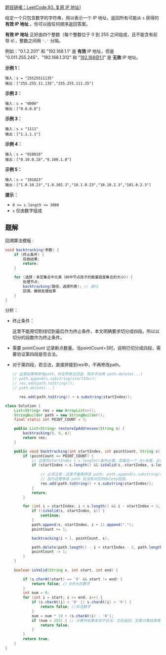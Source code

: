 [题目链接：LeetCode.93. 复原 IP 地址](https://leetcode-cn.com/problems/restore-ip-addresses/)]

给定一个只包含数字的字符串，用以表示一个 IP 地址，返回所有可能从 `s` 获得的 **有效 IP 地址** 。你可以按任何顺序返回答案。

**有效 IP 地址** 正好由四个整数（每个整数位于 0 到 255 之间组成，且不能含有前导 `0`），整数之间用 `'.'` 分隔。

例如："0.1.2.201" 和 "192.168.1.1" 是 **有效** IP 地址，但是 "0.011.255.245"、"192.168.1.312" 和 "192.168@1.1" 是 **无效** IP 地址。

**示例 1：**

```
输入：s = "25525511135"
输出：["255.255.11.135","255.255.111.35"]
```

**示例 2：**

```
输入：s = "0000"
输出：["0.0.0.0"]
```

**示例 3：**

```
输入：s = "1111"
输出：["1.1.1.1"]
```

**示例 4：**

```
输入：s = "010010"
输出：["0.10.0.10","0.100.1.0"]
```

**示例 5：**

```
输入：s = "101023"
输出：["1.0.10.23","1.0.102.3","10.1.0.23","10.10.2.3","101.0.2.3"] 
```

**提示：**

- `0 <= s.length <= 3000`
- `s` 仅由数字组成

## 题解

回溯算法模板 :

```java
void backtracking(参数) {
    if (终止条件) {
        存放结果;
        return;
    }

    for (选择：本层集合中元素（树中节点孩子的数量就是集合的大小）) {
        处理节点;
        backtracking(路径，选择列表); // 递归
        回溯，撤销处理结果
    }
}
```

分析：

* 终止条件：

  这里不能用切割线切到最后作为终止条件，本文明确要求切分成四段。所以以切分的段数作为终止条件。

* 需要 pointCount 记录断点数量。当pointCount=3时，说明已切分成四段，需要验证第四段是否合法。

* 对于第四段，若合法，直接拼接到res中，不再修改path。

  ```java
  // 这里如果再修改path，将会导致无回退，除非手动再 path.delete(...)
  // path.append(s.substring(startIdx));
  // res.add(path.toString());
  // path.delete(...)
  
     res.add(path.toString() + s.substring(startIndex));
  ```

  

```java
class Solution {
    List<String> res = new ArrayList<>();
    StringBuilder path = new StringBuilder();
    final static int POINT_COUNT = 3;

    public List<String> restoreIpAddresses(String s) {
        backtracking(0, 0, s);
        return res;
    }

    public void backtracking(int startIndex, int pointCount, String s) {
        if (pointCount == POINT_COUNT) {
            // 这里的startIndex < s.length()条件必需。若最后一个.在s末尾，此时 startIndex越界。
            if (startIndex < s.length() && isValid(s, startIndex, s.length() - 1)) {
              
                // 必须注意：这里不能再修改 path: path.append(s.substring(startIdx));
                // 因为这里修改 path 后没有对应的delete回退。
                res.add(path.toString() + s.substring(startIndex));
            }
            return;
        }

        for (int i = startIndex; i < s.length() && i - startIndex < 3; ++i) {
            if (!isValid(s, startIndex, i)) {
                continue;
            }
            path.append(s, startIndex, i + 1).append(".");
            pointCount += 1;

            backtracking(i + 1, pointCount, s);

            path.delete(path.length() - i + startIndex - 2, path.length());
            pointCount -= 1;
        }
    }
    
    boolean isValid(String s, int start, int end) {

        if (s.charAt(start) == '0' && start != end) {
            return false; // 0开头的数字
        }
        int num = 0;
        for (int i = start; i <= end; i++) {
            if (s.charAt(i) < '0' || s.charAt(i) > '9') {
                return false; //非法数字
            }
            num = num * 10 + (s.charAt(i) - '0');
            if (num > 255) { // 计算中如果发现不合法，立刻返回，无需计算结束再判断
                return false;
            }
        }
        return true;
    }
}
```

